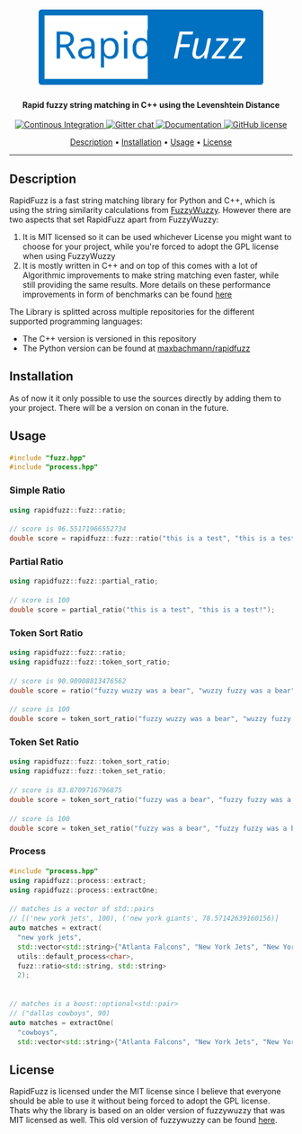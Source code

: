 <h1 align="center">
<img src="https://raw.githubusercontent.com/maxbachmann/rapidfuzz/master/docs/img/RapidFuzz.svg?sanitize=true" alt="RapidFuzz" width="400">
</h1>
<h4 align="center">Rapid fuzzy string matching in C++ using the Levenshtein Distance</h4>

<p align="center">
  <a href="https://github.com/maxbachmann/rapidfuzz/actions">
    <img src="https://github.com/maxbachmann/rapidfuzz/workflows/Build/badge.svg"
         alt="Continous Integration">
  </a>
  <a href="https://gitter.im/rapidfuzz/community">
    <img src="https://badges.gitter.im/rapidfuzz/community.svg"
         alt="Gitter chat">
  </a>
  <a href="https://maxbachmann.github.io/rapidfuzz">
    <img src="https://img.shields.io/badge/-documentation-blue"
         alt="Documentation">
  </a>
  <a href="https://github.com/maxbachmann/rapidfuzz/blob/dev/LICENSE">
    <img src="https://img.shields.io/github/license/maxbachmann/rapidfuzz"
         alt="GitHub license">
  </a>
</p>

<p align="center">
  <a href="#description">Description</a> •
  <a href="#installation">Installation</a> •
  <a href="#usage">Usage</a> •
  <a href="#license">License</a>
</p>

---
## Description
RapidFuzz is a fast string matching library for Python and C++, which is using the string similarity calculations from [FuzzyWuzzy](https://github.com/seatgeek/fuzzywuzzy). However there are two aspects that set RapidFuzz apart from FuzzyWuzzy:
1) It is MIT licensed so it can be used whichever License you might want to choose for your project, while you're forced to adopt the GPL license when using FuzzyWuzzy
2) It is mostly written in C++ and on top of this comes with a lot of Algorithmic improvements to make string matching even faster, while still providing the same results. More details on these performance improvements in form of benchmarks can be found [here](https://github.com/maxbachmann/rapidfuzz/blob/master/Benchmarks.md)

The Library is splitted across multiple repositories for the different supported programming languages:
- The C++ version is versioned in this repository
- The Python version can be found at [maxbachmann/rapidfuzz](https://github.com/maxbachmann/rapidfuzz)


## Installation
As of now it it only possible to use the sources directly by adding them to your project. There will be a version on conan in the future.


## Usage
```cpp
#include "fuzz.hpp"
#include "process.hpp"
```

### Simple Ratio
```cpp
using rapidfuzz::fuzz::ratio;

// score is 96.55171966552734
double score = rapidfuzz::fuzz::ratio("this is a test", "this is a test!");
```

### Partial Ratio
```cpp
using rapidfuzz::fuzz::partial_ratio;

// score is 100
double score = partial_ratio("this is a test", "this is a test!");
```

### Token Sort Ratio
```cpp
using rapidfuzz::fuzz::ratio;
using rapidfuzz::fuzz::token_sort_ratio;

// score is 90.90908813476562
double score = ratio("fuzzy wuzzy was a bear", "wuzzy fuzzy was a bear")

// score is 100
double score = token_sort_ratio("fuzzy wuzzy was a bear", "wuzzy fuzzy was a bear")
```

### Token Set Ratio
```cpp
using rapidfuzz::fuzz::token_sort_ratio;
using rapidfuzz::fuzz::token_set_ratio;

// score is 83.8709716796875
double score = token_sort_ratio("fuzzy was a bear", "fuzzy fuzzy was a bear")

// score is 100
double score = token_set_ratio("fuzzy was a bear", "fuzzy fuzzy was a bear")
```

### Process
```cpp
#include "process.hpp"
using rapidfuzz::process::extract;
using rapidfuzz::process::extractOne;

// matches is a vector of std::pairs
// [('new york jets', 100), ('new york giants', 78.57142639160156)]
auto matches = extract(
  "new york jets",
  std::vector<std::string>{"Atlanta Falcons", "New York Jets", "New York Giants", "Dallas Cowboys"},
  utils::default_process<char>,
  fuzz::ratio<std::string, std::string>
  2);


// matches is a boost::optional<std::pair>
// ("dallas cowboys", 90)
auto matches = extractOne(
  "cowboys",
  std::vector<std::string>{"Atlanta Falcons", "New York Jets", "New York Giants", "Dallas Cowboys"});
```

## License
RapidFuzz is licensed under the MIT license since I believe that everyone should be able to use it without being forced to adopt the GPL license. Thats why the library is based on an older version of fuzzywuzzy that was MIT licensed as well.
This old version of fuzzywuzzy can be found [here](https://github.com/seatgeek/fuzzywuzzy/tree/4bf28161f7005f3aa9d4d931455ac55126918df7).
